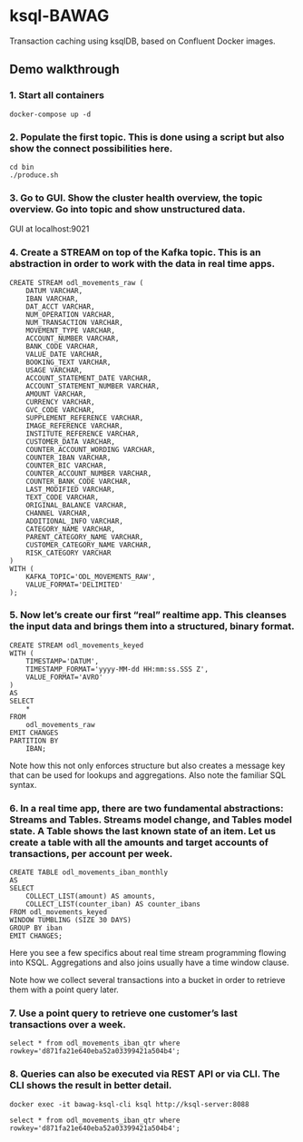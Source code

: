 # ksql-BAWAG

Transaction caching using ksqlDB, based on Confluent Docker images.

## Demo walkthrough

### 1. Start all containers

    docker-compose up -d

### 2. Populate the first topic. This is done using a script but also show the connect possibilities here.

    cd bin
    ./produce.sh

### 3. Go to GUI. Show the cluster health overview, the topic overview. Go into topic and show unstructured data.

GUI at localhost:9021

### 4. Create a STREAM on top of the Kafka topic. This is an abstraction in order to work with the data in real time apps.

    CREATE STREAM odl_movements_raw (
        DATUM VARCHAR,
        IBAN VARCHAR,
        DAT_ACCT VARCHAR,
        NUM_OPERATION VARCHAR,
        NUM_TRANSACTION VARCHAR,
        MOVEMENT_TYPE VARCHAR,
        ACCOUNT_NUMBER VARCHAR,
        BANK_CODE VARCHAR,
        VALUE_DATE VARCHAR,
        BOOKING_TEXT VARCHAR,
        USAGE VARCHAR,
        ACCOUNT_STATEMENT_DATE VARCHAR,
        ACCOUNT_STATEMENT_NUMBER VARCHAR,
        AMOUNT VARCHAR,
        CURRENCY VARCHAR,
        GVC_CODE VARCHAR,
        SUPPLEMENT_REFERENCE VARCHAR,
        IMAGE_REFERENCE VARCHAR,
        INSTITUTE_REFERENCE VARCHAR,
        CUSTOMER_DATA VARCHAR,
        COUNTER_ACCOUNT_WORDING VARCHAR,
        COUNTER_IBAN VARCHAR,
        COUNTER_BIC VARCHAR,
        COUNTER_ACCOUNT_NUMBER VARCHAR,
        COUNTER_BANK_CODE VARCHAR,
        LAST_MODIFIED VARCHAR,
        TEXT_CODE VARCHAR,
        ORIGINAL_BALANCE VARCHAR,
        CHANNEL VARCHAR,
        ADDITIONAL_INFO VARCHAR,
        CATEGORY_NAME VARCHAR,
        PARENT_CATEGORY_NAME VARCHAR,
        CUSTOMER_CATEGORY_NAME VARCHAR,
        RISK_CATEGORY VARCHAR
    )
    WITH (
        KAFKA_TOPIC='ODL_MOVEMENTS_RAW',
        VALUE_FORMAT='DELIMITED'
    );


### 5. Now let’s create our first “real” realtime app. This cleanses the input data and brings them into a structured, binary format.

    CREATE STREAM odl_movements_keyed
    WITH (
        TIMESTAMP='DATUM',
        TIMESTAMP_FORMAT='yyyy-MM-dd HH:mm:ss.SSS Z',
        VALUE_FORMAT='AVRO'
    ) 
    AS 
    SELECT
        *
    FROM
        odl_movements_raw
    EMIT CHANGES
    PARTITION BY
        IBAN;


Note how this not only enforces structure but also creates a message key that can be used for lookups and aggregations. Also note the familiar SQL syntax.

### 6. In a real time app, there are two fundamental abstractions: Streams and Tables. Streams model change, and Tables model state. A Table shows the last known state of an item. Let us create a table with all the amounts and target accounts of transactions, per account per week.

    CREATE TABLE odl_movements_iban_monthly
    AS
    SELECT
        COLLECT_LIST(amount) AS amounts,
        COLLECT_LIST(counter_iban) AS counter_ibans
    FROM odl_movements_keyed
    WINDOW TUMBLING (SIZE 30 DAYS)
    GROUP BY iban
    EMIT CHANGES;

Here you see a few specifics about real time stream programming flowing into KSQL. Aggregations and also joins usually have a time window clause.

Note how we collect several transactions into a bucket in order to retrieve them with a point query later.

### 7. Use a point query to retrieve one customer’s last transactions over a week.

    select * from odl_movements_iban_qtr where rowkey='d871fa21e640eba52a03399421a504b4';

### 8. Queries can also be executed via REST API or via CLI. The CLI shows the result in better detail.

    docker exec -it bawag-ksql-cli ksql http://ksql-server:8088

    select * from odl_movements_iban_qtr where rowkey='d871fa21e640eba52a03399421a504b4';

